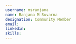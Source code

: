 ```yaml
---
username: msranjana
name: Ranjana M Suvarna
designation: Community Member
email: 
linkedin: 
skills: 
---
```

